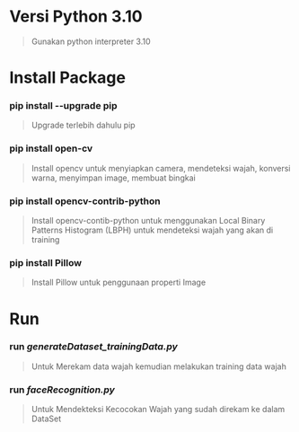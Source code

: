 # Versi Python 3.10
> Gunakan python interpreter 3.10
# Install Package
### pip install --upgrade pip
> Upgrade terlebih dahulu pip
### pip install open-cv
> Install opencv untuk menyiapkan camera, mendeteksi wajah, konversi warna, menyimpan image, membuat bingkai
### pip install opencv-contrib-python
> Install opencv-contib-python untuk menggunakan Local Binary Patterns Histogram (LBPH) untuk mendeteksi wajah yang akan di training
### pip install Pillow
> Install Pillow untuk penggunaan properti Image
# Run
### run ***generateDataset_trainingData.py***
> Untuk Merekam data wajah kemudian melakukan training data wajah
### run ***faceRecognition.py***
> Untuk Mendekteksi Kecocokan Wajah yang sudah direkam ke dalam DataSet
